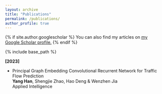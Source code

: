 ```yaml
---
layout: archive
title: "Publications"
permalink: /publications/
author_profile: true
---
```


{% if site.author.googlescholar %}
  You can also find my articles on <u><a href="{{site.author.googlescholar}}">my Google Scholar profile</a>.</u>
{% endif %}

{% include base_path %}

**[2023]**

* Principal Graph Embedding Convolutional Recurrent Network for Traffic Flow Prediction  
  **Yang Han**, Shengjie Zhao, Hao Deng & Wenzhen Jia  
  Applied Intelligence
